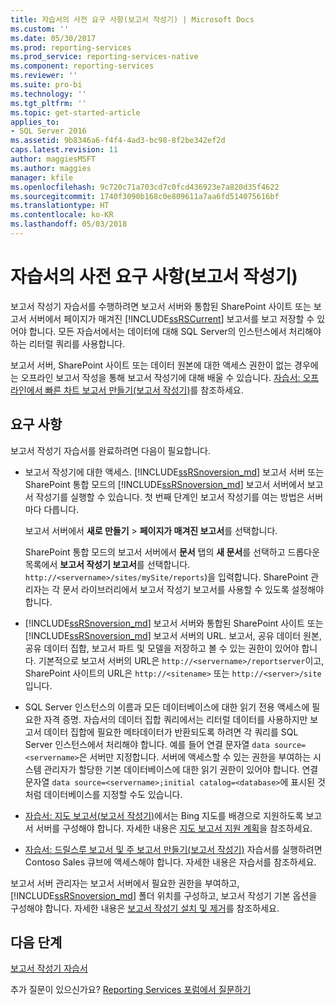 ```yaml
---
title: 자습서의 사전 요구 사항(보고서 작성기) | Microsoft Docs
ms.custom: ''
ms.date: 05/30/2017
ms.prod: reporting-services
ms.prod_service: reporting-services-native
ms.component: reporting-services
ms.reviewer: ''
ms.suite: pro-bi
ms.technology: ''
ms.tgt_pltfrm: ''
ms.topic: get-started-article
applies_to:
- SQL Server 2016
ms.assetid: 9b8346a6-f4f4-4ad3-bc98-8f2be342ef2d
caps.latest.revision: 11
author: maggiesMSFT
ms.author: maggies
manager: kfile
ms.openlocfilehash: 9c720c71a703cd7c0fcd436923e7a820d35f4622
ms.sourcegitcommit: 1740f3090b168c0e809611a7aa6fd514075616bf
ms.translationtype: HT
ms.contentlocale: ko-KR
ms.lasthandoff: 05/03/2018
---
```

# <a name="prerequisites-for-tutorials-report-builder"></a>자습서의 사전 요구 사항(보고서 작성기)

보고서 작성기 자습서를 수행하려면 보고서 서버와 통합된 SharePoint 사이트 또는 보고서 서버에서 페이지가 매겨진 [!INCLUDE[ssRSCurrent](../includes/ssrscurrent-md.md)] 보고서를 보고 저장할 수 있어야 합니다. 모든 자습서에서는 데이터에 대해 SQL Server의 인스턴스에서 처리해야 하는 리터럴 쿼리를 사용합니다.  
  
보고서 서버, SharePoint 사이트 또는 데이터 원본에 대한 액세스 권한이 없는 경우에는 오프라인 보고서 작성을 통해 보고서 작성기에 대해 배울 수 있습니다. [자습서: 오프라인에서 빠른 차트 보고서 만들기&#40;보고서 작성기&#41;](../reporting-services/report-builder/tutorial-create-a-quick-chart-report-offline-report-builder.md)를 참조하세요.  

## <a name="requirements"></a>요구 사항

보고서 작성기 자습서를 완료하려면 다음이 필요합니다.  
  
-   보고서 작성기에 대한 액세스. [!INCLUDE[ssRSnoversion_md](../includes/ssrsnoversion-md.md)] 보고서 서버 또는 SharePoint 통합 모드의 [!INCLUDE[ssRSnoversion_md](../includes/ssrsnoversion-md.md)] 보고서 서버에서 보고서 작성기를 실행할 수 있습니다. 첫 번째 단계인 보고서 작성기를 여는 방법은 서버마다 다릅니다.  
  
    보고서 서버에서 **새로 만들기** > **페이지가 매겨진 보고서**를 선택합니다.
  
    SharePoint 통합 모드의 보고서 서버에서 **문서** 탭의 **새 문서**를 선택하고 드롭다운 목록에서 **보고서 작성기 보고서**를 선택합니다. `http://<servername>/sites/mySite/reports`)을 입력합니다. SharePoint 관리자는 각 문서 라이브러리에서 보고서 작성기 보고서를 사용할 수 있도록 설정해야 합니다.  
  
-   [!INCLUDE[ssRSnoversion_md](../includes/ssrsnoversion-md.md)] 보고서 서버와 통합된 SharePoint 사이트 또는 [!INCLUDE[ssRSnoversion_md](../includes/ssrsnoversion-md.md)] 보고서 서버의 URL. 보고서, 공유 데이터 원본, 공유 데이터 집합, 보고서 파트 및 모델을 저장하고 볼 수 있는 권한이 있어야 합니다. 기본적으로 보고서 서버의 URL은 `http://<servername>/reportserver`이고, SharePoint 사이트의 URL은 `http://<sitename>` 또는 `http://<server>/site`입니다.  
  
-   SQL Server 인스턴스의 이름과 모든 데이터베이스에 대한 읽기 전용 액세스에 필요한 자격 증명. 자습서의 데이터 집합 쿼리에서는 리터럴 데이터를 사용하지만 보고서 데이터 집합에 필요한 메타데이터가 반환되도록 하려면 각 쿼리를 SQL Server 인스턴스에서 처리해야 합니다. 예를 들어 연결 문자열 `data source=<servername>`은 서버만 지정합니다. 서버에 액세스할 수 있는 권한을 부여하는 시스템 관리자가 할당한 기본 데이터베이스에 대한 읽기 권한이 있어야 합니다. 연결 문자열 `data source=<servername>;initial catalog=<database>`에 표시된 것처럼 데이터베이스를 지정할 수도 있습니다.  
  
-   [자습서: 지도 보고서(보고서 작성기)](Tutorial:%20Map%20Report%20\(Report%20Builder\).md)에서는 Bing 지도를 배경으로 지원하도록 보고서 서버를 구성해야 합니다. 자세한 내용은 [지도 보고서 지원 계획](http://msdn.microsoft.com/en-us/5ddc97a7-7ee5-475d-bc49-3b814dce7e19)을 참조하세요.   

-   [자습서: 드릴스루 보고서 및 주 보고서 만들기(보고서 작성기)](Tutorial:%20Creating%20Drillthrough%20and%20Main%20Reports%20\(Report%20Builder\).md) 자습서를 실행하려면 Contoso Sales 큐브에 액세스해야 합니다. 자세한 내용은 자습서를 참조하세요. 
  
보고서 서버 관리자는 보고서 서버에서 필요한 권한을 부여하고, [!INCLUDE[ssRSnoversion_md](../includes/ssrsnoversion-md.md)] 폴더 위치를 구성하고, 보고서 작성기 기본 옵션을 구성해야 합니다. 자세한 내용은 [보고서 작성기 설치 및 제거](http://msdn.microsoft.com/library/2c9a5814-17bf-4947-8fb3-6269e7caa416)를 참조하세요.  

## <a name="next-steps"></a>다음 단계

[보고서 작성기 자습서](../reporting-services/report-builder-tutorials.md)  

추가 질문이 있으신가요? [Reporting Services 포럼에서 질문하기](http://go.microsoft.com/fwlink/?LinkId=620231)
